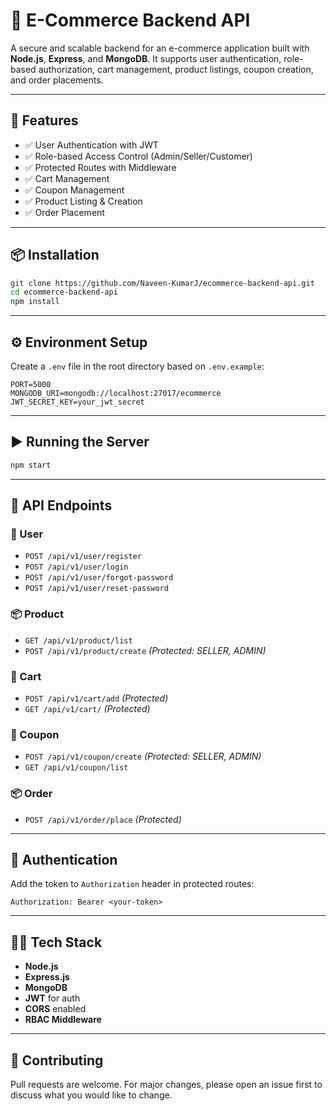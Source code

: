 # 🛒 E-Commerce Backend API

A secure and scalable backend for an e-commerce application built with **Node.js**, **Express**, and **MongoDB**. It supports user authentication, role-based authorization, cart management, product listings, coupon creation, and order placements.

---

## 🚀 Features

- ✅ User Authentication with JWT
- ✅ Role-based Access Control (Admin/Seller/Customer)
- ✅ Protected Routes with Middleware
- ✅ Cart Management
- ✅ Coupon Management
- ✅ Product Listing & Creation
- ✅ Order Placement

---

## 📦 Installation

```bash
git clone https://github.com/Naveen-KumarJ/ecommerce-backend-api.git
cd ecommerce-backend-api
npm install
````

---

## ⚙️ Environment Setup

Create a `.env` file in the root directory based on `.env.example`:

```env
PORT=5000
MONGODB_URI=mongodb://localhost:27017/ecommerce
JWT_SECRET_KEY=your_jwt_secret
```

---

## ▶️ Running the Server

```bash
npm start
```

---

## 🧾 API Endpoints

### 👤 User

* `POST /api/v1/user/register`
* `POST /api/v1/user/login`
* `POST /api/v1/user/forgot-password`
* `POST /api/v1/user/reset-password`

### 📦 Product

* `GET /api/v1/product/list`
* `POST /api/v1/product/create` *(Protected: SELLER, ADMIN)*

### 🛒 Cart

* `POST /api/v1/cart/add` *(Protected)*
* `GET /api/v1/cart/` *(Protected)*

### 💸 Coupon

* `POST /api/v1/coupon/create` *(Protected: SELLER, ADMIN)*
* `GET /api/v1/coupon/list`

### 📦 Order

* `POST /api/v1/order/place` *(Protected)*

---

## 🔐 Authentication

Add the token to `Authorization` header in protected routes:

```
Authorization: Bearer <your-token>
```

---

## 🧑‍💻 Tech Stack

* **Node.js**
* **Express.js**
* **MongoDB**
* **JWT** for auth
* **CORS** enabled
* **RBAC Middleware**

---

## 🤝 Contributing

Pull requests are welcome. For major changes, please open an issue first to discuss what you would like to change.

```